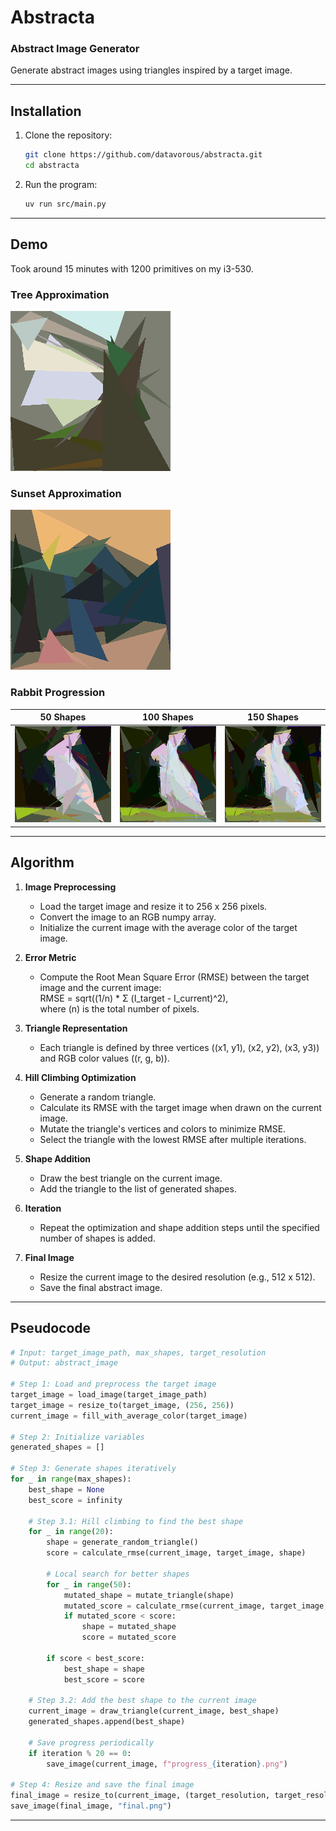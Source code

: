 # Abstracta
### Abstract Image Generator  

Generate abstract images using triangles inspired by a target image.  

---

## Installation  

1. Clone the repository:  
   ```bash  
   git clone https://github.com/datavorous/abstracta.git  
   cd abstracta  
   ```  

2. Run the program:  
   ```bash  
   uv run src/main.py  
   ```  

---

## Demo  

Took around 15 minutes with 1200 primitives on my i3-530. 

### Tree Approximation  
![Tree Approximation](demo/tree.gif)  

### Sunset Approximation  
![Sunset Approximation](demo/sunset.gif)  

### Rabbit Progression  
| 50 Shapes | 100 Shapes | 150 Shapes |  
|-----------|------------|------------|  
| ![50 Shapes](demo/progress_50.png) | ![100 Shapes](demo/progress_100.png) | ![150 Shapes](demo/progress_150.png) |  

---
## Algorithm  

1. **Image Preprocessing**  
   - Load the target image and resize it to 256 x 256 pixels.  
   - Convert the image to an RGB numpy array.  
   - Initialize the current image with the average color of the target image.  

2. **Error Metric**  
   - Compute the Root Mean Square Error (RMSE) between the target image and the current image:  
     RMSE = sqrt((1/n) * Σ (I_target - I_current)^2),  
     where \(n\) is the total number of pixels.  

3. **Triangle Representation**  
   - Each triangle is defined by three vertices \((x1, y1), (x2, y2), (x3, y3)\) and RGB color values \((r, g, b)\).  

4. **Hill Climbing Optimization**  
   - Generate a random triangle.  
   - Calculate its RMSE with the target image when drawn on the current image.  
   - Mutate the triangle's vertices and colors to minimize RMSE.  
   - Select the triangle with the lowest RMSE after multiple iterations.  

5. **Shape Addition**  
   - Draw the best triangle on the current image.  
   - Add the triangle to the list of generated shapes.  

6. **Iteration**  
   - Repeat the optimization and shape addition steps until the specified number of shapes is added.  

7. **Final Image**  
   - Resize the current image to the desired resolution (e.g., 512 x 512).  
   - Save the final abstract image.  
---

## Pseudocode  

```python
# Input: target_image_path, max_shapes, target_resolution
# Output: abstract_image

# Step 1: Load and preprocess the target image
target_image = load_image(target_image_path)
target_image = resize_to(target_image, (256, 256))
current_image = fill_with_average_color(target_image)

# Step 2: Initialize variables
generated_shapes = []

# Step 3: Generate shapes iteratively
for _ in range(max_shapes):
    best_shape = None
    best_score = infinity

    # Step 3.1: Hill climbing to find the best shape
    for _ in range(20):
        shape = generate_random_triangle()
        score = calculate_rmse(current_image, target_image, shape)

        # Local search for better shapes
        for _ in range(50):
            mutated_shape = mutate_triangle(shape)
            mutated_score = calculate_rmse(current_image, target_image, mutated_shape)
            if mutated_score < score:
                shape = mutated_shape
                score = mutated_score

        if score < best_score:
            best_shape = shape
            best_score = score

    # Step 3.2: Add the best shape to the current image
    current_image = draw_triangle(current_image, best_shape)
    generated_shapes.append(best_shape)

    # Save progress periodically
    if iteration % 20 == 0:
        save_image(current_image, f"progress_{iteration}.png")

# Step 4: Resize and save the final image
final_image = resize_to(current_image, (target_resolution, target_resolution))
save_image(final_image, "final.png")
```  

---
